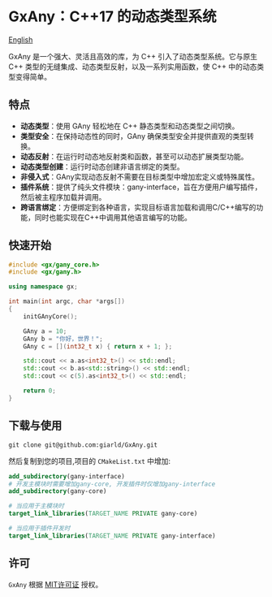 # GxAny：C++17 的动态类型系统
[English](README.md)

GxAny 是一个强大、灵活且高效的库，为 C++ 引入了动态类型系统。它与原生 C++ 类型的无缝集成、动态类型反射，以及一系列实用函数，使 C++ 中的动态类型变得简单。

## 特点
- **动态类型**：使用 GAny 轻松地在 C++ 静态类型和动态类型之间切换。
- **类型安全**：在保持动态性的同时，GAny 确保类型安全并提供直观的类型转换。
- **动态反射**：在运行时动态地反射类和函数，甚至可以动态扩展类型功能。
- **动态类型创建**：运行时动态创建非语言绑定的类型。
- **非侵入式**：GAny实现动态反射不需要在目标类型中增加宏定义或特殊属性。
- **插件系统**：提供了纯头文件模块：gany-interface，旨在方便用户编写插件，然后被主程序加载并调用。
- **跨语言绑定**：方便绑定到各种语言，实现目标语言加载和调用C/C++编写的功能，同时也能实现在C++中调用其他语言编写的功能。

## 快速开始
```cpp
#include <gx/gany_core.h>
#include <gx/gany.h>

using namespace gx;

int main(int argc, char *args[])
{
    initGAnyCore();

    GAny a = 10;
    GAny b = "你好，世界！";
    GAny c = [](int32_t x) { return x + 1; };

    std::cout << a.as<int32_t>() << std::endl;
    std::cout << b.as<std::string>() << std::endl;
    std::cout << c(5).as<int32_t>() << std::endl;

    return 0;
}
```

## 下载与使用
```shell
git clone git@github.com:giarld/GxAny.git
```
然后复制到您的项目,项目的 `CMakeList.txt` 中增加:
```cmake
add_subdirectory(gany-interface)
# 开发主模块时需要增加gany-core, 开发插件时仅增加gany-interface
add_subdirectory(gany-core)

# 当应用于主模块时
target_link_libraries(TARGET_NAME PRIVATE gany-core)

# 当应用于插件开发时
target_link_libraries(TARGET_NAME PRIVATE gany-interface)
```

## 许可
`GxAny` 根据 [MIT许可证](LICENSE.txt) 授权。

